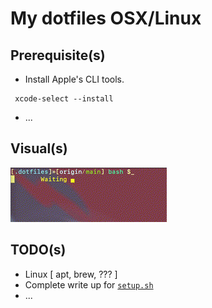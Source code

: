 # My dotfiles OSX/Linux

## Prerequisite(s)
* Install Apple's CLI tools.
```
 xcode-select --install
``` 
* ...

## Visual(s)
![waiting](./miscellaneous/waiting.gif)

## TODO(s)

* Linux [ apt, brew, ??? ]
* Complete write up for [`setup.sh`](./setup.sh)
* ...
